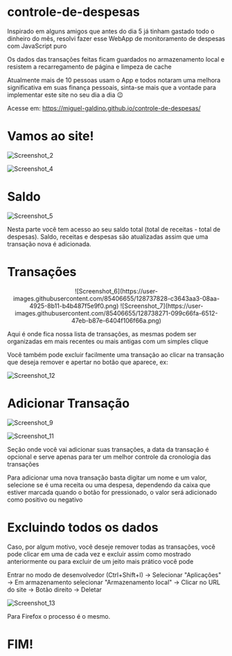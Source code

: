 # controle-de-despesas

Inspirado em alguns amigos que antes do dia 5 já tinham gastado todo o dinheiro do mês, resolvi fazer esse WebApp de monitoramento de despesas com JavaScript puro

Os dados das transações feitas ficam guardados no armazenamento local e resistem a recarregamento de página e limpeza de cache

Atualmente mais de 10 pessoas usam o App e todos notaram uma melhora significativa em suas finança pessoais, sinta-se mais que a vontade para implementar este site no seu dia a dia 😉 

Acesse em: https://miguel-galdino.github.io/controle-de-despesas/

# Vamos ao site!

![Screenshot_2](https://user-images.githubusercontent.com/85406655/128734358-eb42fa59-3811-4794-b329-d221a19b37e7.png)

![Screenshot_4](https://user-images.githubusercontent.com/85406655/128734745-26a30e8d-918a-4e48-801a-846242e8b42e.png)

# Saldo

![Screenshot_5](https://user-images.githubusercontent.com/85406655/128737117-0ea2b245-f6f1-46ac-b020-c05bb713e304.png)

Nesta parte você tem acesso ao seu saldo total (total de receitas - total de despesas). Saldo, receitas e despesas são atualizadas assim que uma transação nova é adicionada.

# Transações

<div align="center" >
![Screenshot_6](https://user-images.githubusercontent.com/85406655/128737828-c3643aa3-08aa-4925-8b11-b4b487f5e9f0.png)
![Screenshot_7](https://user-images.githubusercontent.com/85406655/128738271-099c66fa-6512-47eb-b87e-6404f106f66a.png)
</div>

Aqui é onde fica nossa lista de transações, as mesmas podem ser organizadas em mais recentes ou mais antigas com um simples clique

Você também pode excluir facilmente uma transação ao clicar na transação que deseja remover e apertar no botão que aparece, ex:

![Screenshot_12](https://user-images.githubusercontent.com/85406655/128741182-18e39b7c-2445-4d2c-bca6-ba469ad0f9df.png)


# Adicionar Transação

![Screenshot_9](https://user-images.githubusercontent.com/85406655/128740285-a48addf2-9285-43fa-851d-34b4986ad8f2.png)

![Screenshot_11](https://user-images.githubusercontent.com/85406655/128740792-bda72acb-eaac-4f95-b20d-570a030fc8bd.png)



Seção onde você vai adicionar suas transações, a data da transação é opcional e serve apenas para ter um melhor controle da cronologia das transações

Para adicionar uma nova transação basta digitar um nome e um valor, selecione se é uma receita ou uma despesa, dependendo da caixa que estiver marcada quando o botão for pressionado, o valor será adicionado como positivo ou negativo

# Excluindo todos os dados

Caso, por algum motivo, você deseje remover todas as transações, você pode clicar em uma de cada vez e excluir assim como mostrado anteriormente ou para excluir de um jeito mais prático você pode 

Entrar no modo de desenvolvedor (Ctrl+Shift+I) -> Selecionar "Aplicações" -> Em armazenamento selecionar "Armazenamento local" -> Clicar no URL do site -> Botão direito -> Deletar

![Screenshot_13](https://user-images.githubusercontent.com/85406655/128742139-9519c71b-4fd0-48f6-a2c2-f890b0e08fc3.png)

Para Firefox o processo é o mesmo.


# FIM!










